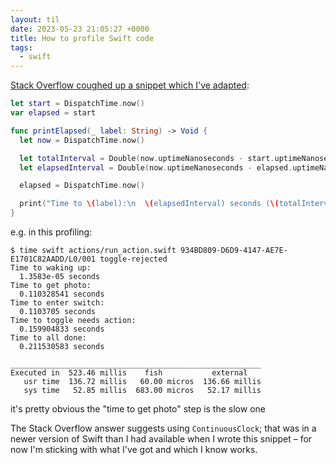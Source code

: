 ```yaml
---
layout: til
date: 2023-05-23 21:05:27 +0000
title: How to profile Swift code
tags:
  - swift
---
```

[Stack Overflow coughed up a snippet which I've adapted](https://stackoverflow.com/a/24755958/1558022):

```swift
let start = DispatchTime.now()
var elapsed = start

func printElapsed(_ label: String) -> Void {
  let now = DispatchTime.now()

  let totalInterval = Double(now.uptimeNanoseconds - start.uptimeNanoseconds) / 1_000_000_000
  let elapsedInterval = Double(now.uptimeNanoseconds - elapsed.uptimeNanoseconds) / 1_000_000_000

  elapsed = DispatchTime.now()

  print("Time to \(label):\n  \(elapsedInterval) seconds (\(totalInterval) total)")
}
```

e.g. in this profiling:

```console
$ time swift actions/run_action.swift 934BD809-D6D9-4147-AE7E-E1701C82AADD/L0/001 toggle-rejected
Time to waking up:
  1.3583e-05 seconds
Time to get photo:
  0.110328541 seconds
Time to enter switch:
  0.1103705 seconds
Time to toggle needs action:
  0.159904833 seconds
Time to all done:
  0.211530583 seconds

________________________________________________________
Executed in  523.46 millis    fish           external
   usr time  136.72 millis   60.00 micros  136.66 millis
   sys time   52.85 millis  683.00 micros   52.17 millis
```

it's pretty obvious the "time to get photo" step is the slow one

The Stack Overflow answer suggests using `ContinuousClock`; that was in a newer version of Swift than I had available when I wrote this snippet – for now I'm sticking with what I've got and which I know works.
